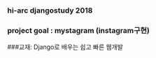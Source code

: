 ### hi-arc djangostudy 2018
### project goal : mystagram (instagram구현)
###교재: Django로 배우는 쉽고 빠른 웹개발

